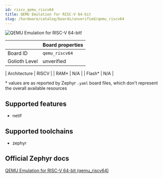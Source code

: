```yaml
---
id: riscv_qemu_riscv64
title: QEMU Emulation for RISC-V 64-bit
slug: /hardware/catalog/boards/unverified/qemu_riscv64
---
```


[//]: # (This is an auto-generated file, do not edit! Changes to it will be lost upon re-generation)

![QEMU Emulation for RISC-V 64-bit!](/img/boards/riscv/qemu_riscv64.png "QEMU Emulation for RISC-V 64-bit")

|                | Board properties     |
| -------------  | -------------------- |
| Board ID       | `qemu_riscv64` |
| Golioth Level  | unverified       |

| Architecture   | RISCV |
| RAM*           | N/A |
| Flash*         | N/A |

\* values are as reported by Zephyr `.yaml` board files, which don't represent the overall available resources



## Supported features

* netif

## Supported toolchains

* zephyr

## Official Zephyr docs

[QEMU Emulation for RISC-V 64-bit (qemu_riscv64)](https://docs.zephyrproject.org/latest/boards/riscv/qemu_riscv64/doc/index.html)
